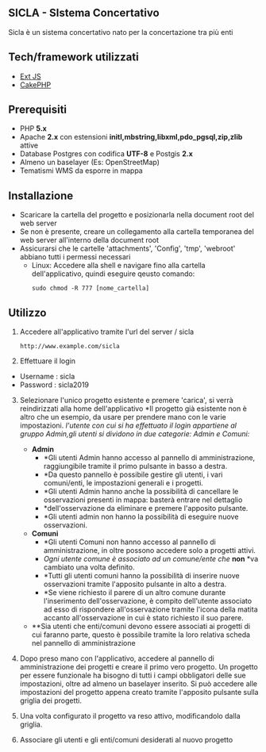 ## SICLA - SIstema Concertativo
Sicla è un sistema concertativo nato per la concertazione tra più enti
## Tech/framework utilizzati
- [Ext JS](https://www.sencha.com/products/extjs/)
- [CakePHP](https://cakephp.org/)
## Prerequisiti
- PHP **5.x**
- Apache **2.x** con estensioni **initl,mbstring,libxml,pdo_pgsql,zip,zlib** attive
- Database Postgres con codifica **UTF-8** e Postgis **2.x**
- Almeno un baselayer (Es: OpenStreetMap)
- Tematismi WMS da esporre in mappa
## Installazione
- Scaricare la cartella del progetto e posizionarla nella document root del web server
- Se non è presente, creare un collegamento alla cartella temporanea del web server all'interno della document root
- Assicurarsi che le cartelle 'attachments', 'Config', 'tmp', 'webroot' abbiano tutti i permessi necessari
  - Linux:
    Accedere alla shell e navigare fino alla cartella dell'applicativo, quindi eseguire qeusto comando:
    ```
    sudo chmod -R 777 [nome_cartella]
    ```
## Utilizzo
1. Accedere all'applicativo tramite l'url del server / sicla
    ```
    http://www.example.com/sicla
    ```
2. Effettuare il login 
  - Username : sicla
  - Password : sicla2019
3. Selezionare l'unico progetto esistente e premere 'carica', si verrà reindirizzati alla home dell'applicativo
   *Il progetto già esistente non è altro che un esempio, da usare per prendere mano con le varie impostazioni.
   *l'utente con cui si ha effettuato il login appartiene al gruppo Admin,gli utenti si dividono in due categorie: Admin e Comuni:*
   - **Admin**
     - *Gli utenti Admin hanno accesso al pannello di amministrazione, raggiungibile tramite il primo pulsante in basso a destra.
     - *Da questo pannello è possibile gestire gli utenti, i vari comuni/enti, le impostazioni generali e i progetti.
     - *Gli utenti Admin hanno anche la possibilità di cancellare le osservazioni presenti in mappa: basterà entrare nel dettaglio 
     - *dell'osservazione da eliminare e premere l'apposito pulsante.
     - *Gli utenti admin non hanno la possibilità di eseguire nuove osservazioni.
   - **Comuni**
     - *Gli utenti Comuni non hanno accesso al pannello di amministrazione, in oltre possono accedere solo a progetti attivi.
     - *Ogni utente comune è associato ad un comune/ente che* **non** *va cambiato una volta definito.
     - *Tutti gli utenti comuni hanno la possibilità di inserire nuove osservazioni tramite l'apposito pulsante in alto a destra.
     - *Se viene richiesto il parere di un altro comune durante l'inserimento dell'osservazione, è compito dell'utente associato ad esso         di rispondere all'osservazione tramite l'icona della matita accanto all'osservazione in cui è stato richiesto il suo parere.
   - **Sia utenti che enti/comuni devono essere associati ai progetti di cui faranno parte, questo è possibile tramite la loro relativa         scheda nel pannello di amministrazione
4. Dopo preso mano con l'applicativo, accedere al pannello di amministrazione dei progetti e creare il primo vero progetto. Un        progetto per essere funzionale ha bisogno di tutti i campi obbligatori delle sue impostazioni, oltre ad almeno un baselayer inserito.
   Si può accedere alle impostazioni del progetto appena creato tramite l'apposito pulsante sulla griglia dei progetti.
   
5. Una volta configurato il progetto va reso attivo, modificandolo dalla griglia. 
6. Associare gli utenti e gli enti/comuni desiderati al nuovo progetto
